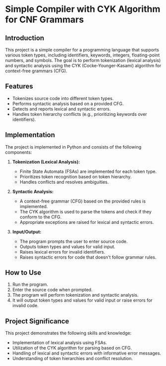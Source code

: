 # Simple Compiler with CYK Algorithm for CNF Grammars

## Introduction

This project is a simple compiler for a programming language that supports various token types, including identifiers, keywords, integers, floating-point numbers, and symbols. The goal is to perform tokenization (lexical analysis) and syntactic analysis using the CYK (Cocke-Younger-Kasami) algorithm for context-free grammars (CFG).

## Features

- Tokenizes source code into different token types.
- Performs syntactic analysis based on a provided CFG.
- Detects and reports lexical and syntactic errors.
- Handles token hierarchy conflicts (e.g., prioritizing keywords over identifiers).

## Implementation

The project is implemented in Python and consists of the following components:

1. **Tokenization (Lexical Analysis):**
   - Finite State Automata (FSAs) are implemented for each token type.
   - Prioritizes token recognition based on token hierarchy.
   - Handles conflicts and resolves ambiguities.

2. **Syntactic Analysis:**
   - A context-free grammar (CFG) based on the provided rules is implemented.
   - The CYK algorithm is used to parse the tokens and check if they conform to the CFG.
   - Appropriate exceptions are raised for lexical and syntactic errors.

3. **Input/Output:**
   - The program prompts the user to enter source code.
   - Outputs token types and values for valid input.
   - Raises lexical errors for invalid identifiers.
   - Raises syntactic errors for code that doesn't follow grammar rules.

## How to Use

1. Run the program.
2. Enter the source code when prompted.
3. The program will perform tokenization and syntactic analysis.
4. It will output token types and values for valid input or raise errors for invalid code.

## Project Significance

This project demonstrates the following skills and knowledge:

- Implementation of lexical analysis using FSAs.
- Utilization of the CYK algorithm for parsing based on CFG.
- Handling of lexical and syntactic errors with informative error messages.
- Understanding of token hierarchies and conflict resolution.

